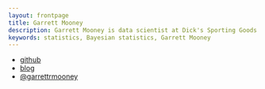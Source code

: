 ```yaml
---
layout: frontpage
title: Garrett Mooney
description: Garrett Mooney is data scientist at Dick's Sporting Goods in Pittsburgh, PA
keywords: statistics, Bayesian statistics, Garrett Mooney
---
```


<div class="navbar">
  <div class="navbar-inner">
      <ul class="nav">
          <li><a href="https://github.com/garrettmooney">github</a></li>
          <li><a href="https://garrettmooney.github.io">blog</a></li>
          <li><a href="https://twitter.com/garrettrmooney">@garrettrmooney</a></li>
      </ul>
  </div>
</div>
